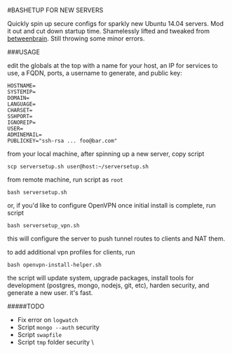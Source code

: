 #BASHETUP FOR NEW SERVERS

Quickly spin up secure configs for sparkly new Ubuntu 14.04 servers. Mod it out and cut down startup time. Shamelessly lifted and tweaked from [betweenbrain](https://github.com/betweenbrain/ubuntu-web-server-build-script). Still throwing some minor errors.

###USAGE

edit the globals at the top with a name for your host, an IP for services to use, a FQDN, ports, a username to generate, and public key:
```
HOSTNAME=
SYSTEMIP=
DOMAIN=
LANGUAGE=
CHARSET=
SSHPORT=
IGNOREIP=
USER=
ADMINEMAIL=
PUBLICKEY="ssh-rsa ... foo@bar.com"
```

from your local machine, after spinning up a new server, copy script
```
scp serversetup.sh user@host:~/serversetup.sh
```

from remote machine, run script as `root`
```
bash serversetup.sh
```

or, if you'd like to configure OpenVPN once initial install is complete, run script
```
bash serversetup_vpn.sh
```
this will configure the server to push tunnel routes to clients and NAT them.

to add additional vpn profiles for clients, run
```
bash openvpn-install-helper.sh
```

the script will update system, upgrade packages, install tools for development (postgres, mongo, nodejs, git, etc), harden security, and generate a new user. it's fast.

#####TODO
* Fix error on `logwatch`
* Script `mongo --auth` security
* Script `swapfile`
* Script `tmp` folder security
\\
